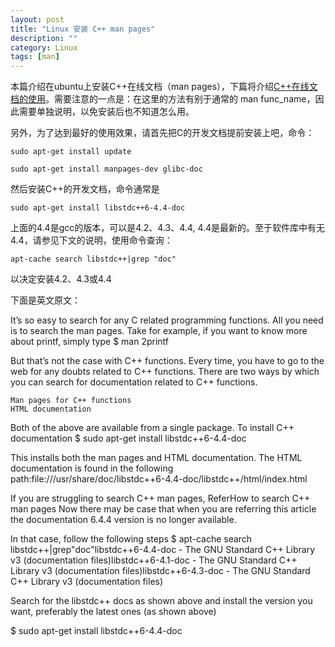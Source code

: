 ```yaml
---
layout: post
title: "Linux 安装 C++ man pages"
description: ""
category: Linux
tags: [man]
---
```


本篇介绍在ubuntu上安装C++在线文档（man pages），下篇将介绍[C++在线文档的使用](../16/howto-cpp-man-pages.html)。需要注意的一点是：在这里的方法有别于通常的 man func_name，因此需要单独说明，以免安装后也不知道怎么用。

另外，为了达到最好的使用效果，请首先把C的开发文档提前安装上吧，命令：

	sudo apt-get install update

	sudo apt-get install manpages-dev glibc-doc

然后安装C++的开发文档，命令通常是

	sudo apt-get install libstdc++6-4.4-doc

上面的4.4是gcc的版本，可以是4.2、4.3、4.4, 4.4是最新的。至于软件库中有无4.4，请参见下文的说明，使用命令查询：

	apt-cache search libstdc++|grep "doc"

以决定安装4.2、4.3或4.4

下面是英文原文：

It’s so easy to search for any C related programming functions. All you need is to search the man pages. Take for example, if you want to know more about printf, simply type
$ man 2printf

But that’s not the case with C++ functions. Every time, you have to go to the web for any doubts related to C++ functions. There are two ways by which you can search for documentation related to C++ functions.

    Man pages for C++ functions
    HTML documentation

Both of the above are available from a single package. To install C++ documentation
$ sudo apt-get install libstdc++6-4.4-doc

This installs both the man pages and HTML documentation.
The HTML documentation is found in the following path:file:///usr/share/doc/libstdc++6-4.4-doc/libstdc++/html/index.html

If you are struggling to search C++ man pages, ReferHow to search C++ man pages
Now there may be case that when you are referring this article the documentation 6.4.4 version is no longer available.

In that case, follow the following steps
$ apt-cache search libstdc++|grep"doc"libstdc++6-4.4-doc - The GNU Standard C++ Library v3 (documentation files)libstdc++6-4.1-doc - The GNU Standard C++ Library v3 (documentation files)libstdc++6-4.3-doc - The GNU Standard C++ Library v3 (documentation files)

Search for the libstdc++ docs as shown above and install the version you want, preferably the latest ones (as shown above)

$ sudo apt-get install libstdc++6-4.4-doc

